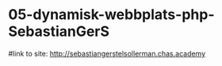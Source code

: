 # 05-dynamisk-webbplats-php-SebastianGerS

#link to site: http://sebastiangerstelsollerman.chas.academy

